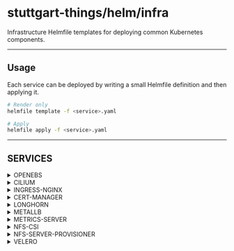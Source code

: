 # stuttgart-things/helm/infra

Infrastructure Helmfile templates for deploying common Kubernetes components.

---

## Usage

Each service can be deployed by writing a small Helmfile definition and then applying it.

```bash
# Render only
helmfile template -f <service>.yaml

# Apply
helmfile apply -f <service>.yaml
```

---

## SERVICES

<details><summary>OPENEBS</summary>

```bash
cat <<EOF > openebs.yaml
---
helmfiles:
  - path: git::https://github.com/stuttgart-things/helm.git@infra/openebs.yaml.gotmpl
    values:
      - namespace: openebs-system
      - profile: localpv
      - openebs_volumesnapshots_enabled: false
      - openebs_csi_node_init_containers_enabled: false
      - openebs_local_lvm_enabled: false
      - openebs_local_zfs_enabled: false
      - openebs_replicated_mayastor_enabled: false
EOF

helmfile template -f openebs.yaml # RENDER ONLY
helmfile apply -f openebs.yaml # APPLY HELMFILE
```

</details>

<details><summary>CILIUM</summary>

```bash
cat <<EOF > cilium.yaml
---
helmfiles:
  - path: git::https://github.com/stuttgart-things/helm.git@infra/cilium.yaml.gotmpl
    values:
      - config: kind
      - clusterName: helm-dev
      - configureLB: true
      - ipRangeStart: 172.18.250.0
      - ipRangeEnd: 172.18.250.50
EOF

helmfile template -f cilium.yaml # RENDER ONLY
helmfile apply -f cilium.yaml # APPLY HELMFILE
```

</details>

<details><summary>INGRESS-NGINX</summary>

```bash
cat <<EOF > ingress-nginx.yaml
---
helmfiles:
  - path: git::https://github.com/stuttgart-things/helm.git@infra/ingress-nginx.yaml.gotmpl
    values:
      - enableHostPort: false # for kind enable
EOF

helmfile template -f ingress-nginx.yaml # RENDER ONLY
helmfile apply -f ingress-nginx.yaml # APPLY HELMFILE
```

</details>

<details><summary>CERT-MANAGER</summary>

### w/ SELF-SIGNED

```bash
cat <<EOF > cert-manager.yaml
---
helmfiles:
  - path: git::https://github.com/stuttgart-things/helm.git@infra/cert-manager.yaml.gotmpl
    values:
      - version: v1.17.1
      - config: selfsigned
EOF

helmfile template -f cert-manager.yaml # RENDER ONLY
helmfile apply -f cert-manager.yaml # APPLY HELMFILE
```

</details>

<details><summary>LONGHORN</summary>

```bash
cat <<EOF > longhorn.yaml
---
helmfiles:
  - path: git::https://github.com/stuttgart-things/helm.git@infra/longhorn.yaml.gotmpl
    values:
      - longhornDefaultClass: false
EOF

helmfile template -f longhorn.yaml # RENDER ONLY
helmfile apply -f longhorn.yaml# APPLY HELMFILE # APPLY HELMFILE
```

</details>

<details><summary>METALLB</summary>

```bash
cat <<EOF > metallb.yaml
---
helmfiles:
  - path: git::https://github.com/stuttgart-things/helm.git@infra/metallb.yaml.gotmpl
    values:
      - version: 6.4.5
      - ipRange: 10.31.103.4-10.31.103.4 # EXAMPLE RANGE
EOF

helmfile template -f metallb.yaml # RENDER ONLY
helmfile apply -f metallb.yaml # APPLY HELMFILE
```

</details>

<details><summary>METRICS-SERVER</summary>

```bash
cat <<EOF > metrics-server.yaml
---
helmfiles:
  - path: git::https://github.com/stuttgart-things/helm.git@infra/metrics-server.yaml.gotmpl
EOF

helmfile template -f metrics-server.yaml # RENDER ONLY
helmfile apply -f metrics-server.yaml # APPLY HELMFILE
```

</details>

<details><summary>NFS-CSI</summary>

```bash
cat <<EOF > nfs-csi.yaml
---
helmfiles:
  - path: git::https://github.com/stuttgart-things/helm.git@infra/nfs-csi.yaml.gotmpl
    values:
      - nfsServerFQDN: 10.31.101.26
      - nfsSharePath: /data/col1/sthings
      - clusterName: k3d-my-cluster
      - nfsSharePath: /data/col1/sthings
EOF

helmfile template -f nfs-csi.yaml # RENDER ONLY
helmfile apply -f nfs-csi.yaml # APPLY HELMFILE
```

</details>

<details><summary>NFS-SERVER-PROVISIONER</summary>

```bash
cat <<EOF > nfs-server-provisioner.yaml
---
helmfiles:
  - path: git::https://github.com/stuttgart-things/helm.git@infra/nfs-server-provisioner.yaml.gotmpl
    values:
      - version: 1.8.0
EOF

helmfile template -f nfs-server-provisioner.yaml # RENDER ONLY
helmfile apply -f nfs-server-provisioner.yaml # APPLY HELMFILE
```

</details>

<details><summary>VELERO</summary>

```bash
cat <<EOF > velero.yaml
---
helmfiles:
  - path: git::https://github.com/stuttgart-things/helm.git@infra/velero.yaml.gotmpl
    values:
      - namespace: velero
      - backupsEnabled: true
      - snapshotsEnabled: true
      - deployNodeAgent: true
      - s3StorageLocation: default
      - awsAccessKeyID: adminadmin
      - awsSecretAccessKey: adminadmin
      - s3Bucket: velero
      - s3CaCert: LS0tLS1TVIzQ1...S0tCg==
      - s3Location: artifacts.172.18.0.2.nip.io
      - imageAwsVeleroPlugin: velero/velero-plugin-for-aws:v1.11.1
EOF

helmfile template -f velero.yaml # RENDER ONLY
helmfile sync -f velero.yaml # APPLY HELMFILE
```

</details>

